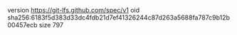 version https://git-lfs.github.com/spec/v1
oid sha256:6183f5d383d33dc4fdb21d7ef41326244c87d263a5688fa787c9b12b00457ecb
size 797
